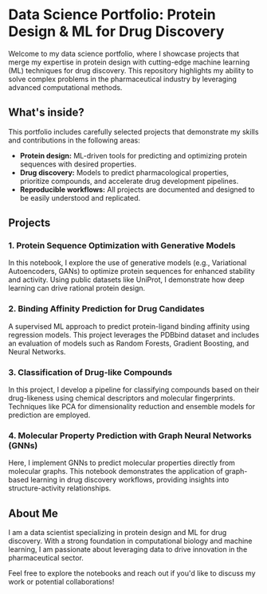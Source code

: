 # Data Science Portfolio: Protein Design & ML for Drug Discovery  

Welcome to my data science portfolio, where I showcase projects that merge my expertise in protein design with cutting-edge machine learning (ML) techniques for drug discovery. This repository highlights my ability to solve complex problems in the pharmaceutical industry by leveraging advanced computational methods.  

## What's inside?  

This portfolio includes carefully selected projects that demonstrate my skills and contributions in the following areas:  
- **Protein design:** ML-driven tools for predicting and optimizing protein sequences with desired properties.  
- **Drug discovery:** Models to predict pharmacological properties, prioritize compounds, and accelerate drug development pipelines.  
- **Reproducible workflows:** All projects are documented and designed to be easily understood and replicated.  

## Projects  

### 1. **Protein Sequence Optimization with Generative Models**  
In this notebook, I explore the use of generative models (e.g., Variational Autoencoders, GANs) to optimize protein sequences for enhanced stability and activity. Using public datasets like UniProt, I demonstrate how deep learning can drive rational protein design.  

### 2. **Binding Affinity Prediction for Drug Candidates**  
A supervised ML approach to predict protein-ligand binding affinity using regression models. This project leverages the PDBbind dataset and includes an evaluation of models such as Random Forests, Gradient Boosting, and Neural Networks.  

### 3. **Classification of Drug-like Compounds**  
In this project, I develop a pipeline for classifying compounds based on their drug-likeness using chemical descriptors and molecular fingerprints. Techniques like PCA for dimensionality reduction and ensemble models for prediction are employed.  

### 4. **Molecular Property Prediction with Graph Neural Networks (GNNs)**  
Here, I implement GNNs to predict molecular properties directly from molecular graphs. This notebook demonstrates the application of graph-based learning in drug discovery workflows, providing insights into structure-activity relationships.  

## About Me  

I am a data scientist specializing in protein design and ML for drug discovery. With a strong foundation in computational biology and machine learning, I am passionate about leveraging data to drive innovation in the pharmaceutical sector.  

Feel free to explore the notebooks and reach out if you'd like to discuss my work or potential collaborations!  
